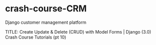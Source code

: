 # crash-course-CRM
Django customer management platform

TITLE:
Create Update & Delete (CRUD) with Model Forms | Django (3.0) Crash Course Tutorials (pt 10)



